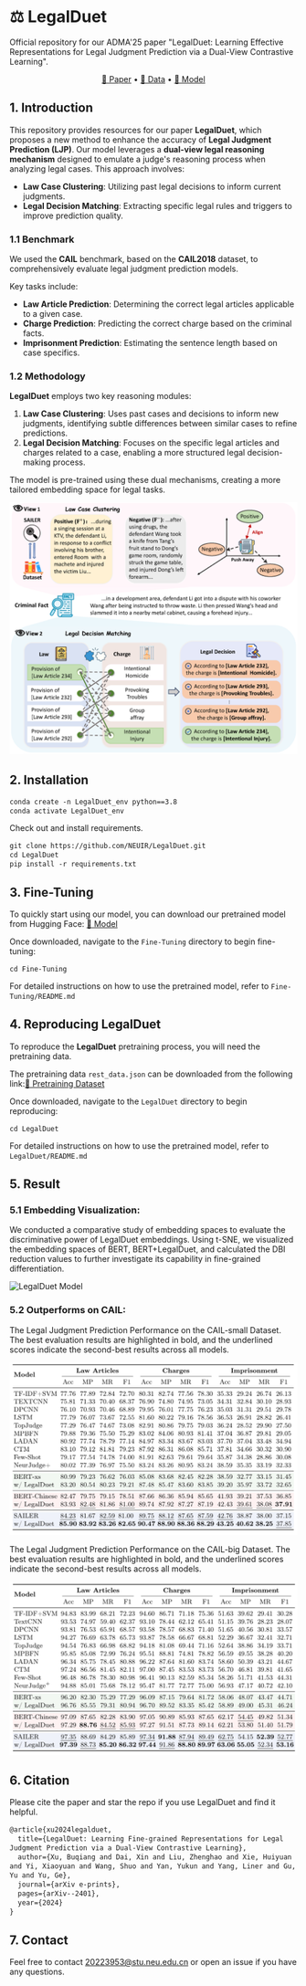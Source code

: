 # ⚖️ LegalDuet  
Official repository for our ADMA'25 paper "LegalDuet: Learning Effective Representations for Legal Judgment Prediction via a Dual-View Contrastive Learning".

<p align="center">
    <a href="https://arxiv.org/abs/2401.15371">📜 Paper</a> •
    <a href="http://cail.cipsc.org.cn/task_summit.html?raceID=1&cail_tag=2018">📂 Data</a> •
    <a href="https://huggingface.co/Xubqpanda/LegalDuet">🤗 Model</a>
</p>

## 1. Introduction
This repository provides resources for our paper **LegalDuet**, which proposes a new method to enhance the accuracy of **Legal Judgment Prediction (LJP)**. Our model leverages a **dual-view legal reasoning mechanism** designed to emulate a judge's reasoning process when analyzing legal cases. This approach involves:
- **Law Case Clustering**: Utilizing past legal decisions to inform current judgments.
- **Legal Decision Matching**: Extracting specific legal rules and triggers to improve prediction quality.

### 1.1 Benchmark
We used the **CAIL** benchmark, based on the **CAIL2018** dataset, to comprehensively evaluate legal judgment prediction models. 

Key tasks include:
- **Law Article Prediction**: Determining the correct legal articles applicable to a given case.
- **Charge Prediction**: Predicting the correct charge based on the criminal facts.
- **Imprisonment Prediction**: Estimating the sentence length based on case specifics.

### 1.2 Methodology
**LegalDuet** employs two key reasoning modules:
1. **Law Case Clustering**: Uses past cases and decisions to inform new judgments, identifying subtle differences between similar cases to refine predictions.
2. **Legal Decision Matching**: Focuses on the specific legal articles and charges related to a case, enabling a more structured legal decision-making process.

The model is pre-trained using these dual mechanisms, creating a more tailored embedding space for legal tasks.

![LegalDuet Model](https://github.com/NEUIR/LegalDuet/blob/main/LegalDuet/data_and_config/draw/demo.png)

## 2. Installation

   ```
   conda create -n LegalDuet_env python==3.8
   conda activate LegalDuet_env
   ```

Check out and install requirements.
   ```
   git clone https://github.com/NEUIR/LegalDuet.git
   cd LegalDuet
   pip install -r requirements.txt
   ```

## 3. Fine-Tuning 

To quickly start using our model, you can download our pretrained model from Hugging Face:
<a href="https://huggingface.co/Xubqpanda/LegalDuet">🤗 Model</a>

Once downloaded, navigate to the `Fine-Tuning` directory to begin fine-tuning:
   ```
   cd Fine-Tuning
   ```
For detailed instructions on how to use the pretrained model, refer to `Fine-Tuning/README.md`

## 4. Reproducing LegalDuet

To reproduce the **LegalDuet** pretraining process, you will need the pretraining data.

The pretraining data `rest_data.json` can be downloaded from the following link:<a href="http://cail.cipsc.org.cn/task_summit.html?raceID=1&cail_tag=2018">📂 Pretraining Dataset</a>

Once downloaded, navigate to the `LegalDuet` directory to begin reproducing:
   ```
   cd LegalDuet
   ```
For detailed instructions on how to use the pretrained model, refer to `LegalDuet/README.md`

## 5. Result 

### 5.1 **Embedding Visualization**:

We conducted a comparative study of embedding spaces to evaluate the discriminative power of LegalDuet embeddings. Using t-SNE, we visualized the embedding spaces of BERT, BERT+LegalDuet, and calculated the DBI reduction values to further investigate its capability in fine-grained differentiation.

![LegalDuet Model](https://github.com/NEUIR/LegalDuet/blob/main/LegalDuet/data_and_config/draw/Embedding_Visualization/embedding_visualization_bert_ablation.png)

### 5.2 **Outperforms on CAIL**:

The Legal Judgment Prediction Performance on the CAIL-small Dataset. The best evaluation results are highlighted in bold, and the underlined scores indicate the second-best results across all models.

![LegalDuet Model](https://github.com/NEUIR/LegalDuet/blob/main/LegalDuet/data_and_config/draw/Cail_small_result.png)

The Legal Judgment Prediction Performance on the CAIL-big Dataset. The best evaluation results are highlighted in bold, and the underlined scores indicate the second-best results across all models.

![LegalDuet Model](https://github.com/NEUIR/LegalDuet/blob/main/LegalDuet/data_and_config/draw/Cail_big_result.png)

## 6. Citation

Please cite the paper and star the repo if you use LegalDuet and find it helpful.

```
@article{xu2024legalduet,
  title={LegalDuet: Learning Fine-grained Representations for Legal Judgment Prediction via a Dual-View Contrastive Learning},
  author={Xu, Buqiang and Dai, Xin and Liu, Zhenghao and Xie, Huiyuan and Yi, Xiaoyuan and Wang, Shuo and Yan, Yukun and Yang, Liner and Gu, Yu and Yu, Ge},
  journal={arXiv e-prints},
  pages={arXiv--2401},
  year={2024}
}
```

## 7. Contact

Feel free to contact 20223953@stu.neu.edu.cn or open an issue if you have any questions.
